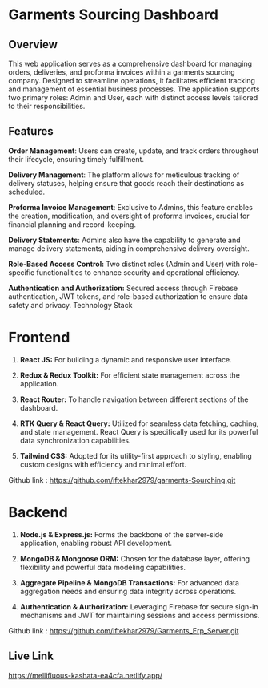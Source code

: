 # Garments Sourcing Dashboard
## Overview
This web application serves as a comprehensive dashboard for managing orders, deliveries, and proforma invoices within a garments sourcing company. Designed to streamline operations, it facilitates efficient tracking and management of essential business processes. The application supports two primary roles: Admin and User, each with distinct access levels tailored to their responsibilities.


## Features
**Order Management**: Users can create, update, and track orders throughout their lifecycle, ensuring timely fulfillment.

**Delivery Management**: The platform allows for meticulous tracking of delivery statuses, helping ensure that goods reach their destinations as scheduled.

**Proforma Invoice Management**: Exclusive to Admins, this feature enables the creation, modification, and oversight of proforma invoices, crucial for financial planning and record-keeping.

**Delivery Statements**: Admins also have the capability to generate and manage delivery statements, aiding in comprehensive delivery oversight.

**Role-Based Access Control:** Two distinct roles (Admin and User) with role-specific functionalities to enhance security and operational efficiency.

**Authentication and Authorization:** Secured access through Firebase authentication, JWT tokens, and role-based authorization to ensure data safety and privacy.
Technology Stack


# Frontend
1. **React JS:** For building a dynamic and responsive user interface.

2. **Redux & Redux Toolkit:** For efficient state management across the application.

3. **React Router:** To handle navigation between different sections of the dashboard.

4. **RTK Query & React Query:** Utilized for seamless data fetching, caching, and state management. React Query is specifically used for its powerful data synchronization capabilities.
5. **Tailwind CSS:** Adopted for its utility-first approach to styling, enabling custom designs with efficiency and minimal effort. 

Github link : <https://github.com/iftekhar2979/garments-Sourching.git>
# Backend
1. **Node.js & Express.js:** Forms the backbone of the server-side application, enabling robust API development.

2. **MongoDB & Mongoose ORM:** Chosen for the database layer, offering flexibility and powerful data modeling capabilities.

3. **Aggregate Pipeline & MongoDB Transactions:** For advanced data aggregation needs and ensuring data integrity across operations.


4. **Authentication & Authorization:** Leveraging Firebase for secure sign-in mechanisms and JWT for maintaining sessions and access permissions.

Github link : <https://github.com/iftekhar2979/Garments_Erp_Server.git>
## Live Link

<https://mellifluous-kashata-ea4cfa.netlify.app/>